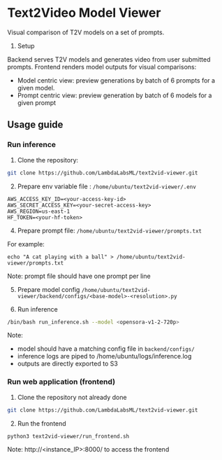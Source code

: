 # Text2Video Model Viewer

Visual comparison of T2V models on a set of prompts.  

1. Setup

Backend serves T2V models and generates video from user submitted prompts.
Frontend renders model outputs for visual comparisons:
* Model centric view: preview generations by batch of 6 prompts for a given model.
* Prompt centric view: preview generation by batch of 6 models for a given prompt

## Usage guide

### Run inference

1. Clone the repository:
```bash
git clone https://github.com/LambdaLabsML/text2vid-viewer.git
```

2. Prepare env variable file : `/home/ubuntu/text2vid-viewer/.env`
```
AWS_ACCESS_KEY_ID=<your-access-key-id>
AWS_SECRET_ACCESS_KEY=<your-secret-access-key>
AWS_REGION=us-east-1
HF_TOKEN=<your-hf-token>
```

4. Prepare prompt file: `/home/ubuntu/text2vid-viewer/prompts.txt`

For example:
```
echo "A cat playing with a ball" > /home/ubuntu/text2vid-viewer/prompts.txt
```
Note: prompt file should have one prompt per line

5. Prepare model config `/home/ubuntu/text2vid-viewer/backend/configs/<base-model>-<resolution>.py`

6. Run inference
```bash
/bin/bash run_inference.sh --model <opensora-v1-2-720p>
```

Note:
* model should have a matching config file in `backend/configs/`
* inference logs are piped to /home/ubuntu/logs/inference.log
* outputs are directly exported to S3

### Run web application (frontend)

1. Clone the repository not already done
```bash
git clone https://github.com/LambdaLabsML/text2vid-viewer.git
```

2. Run the frontend
```bash
python3 text2vid-viewer/run_frontend.sh
```
Note: http://<instance_IP>:8000/ to access the frontend